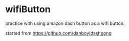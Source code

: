 # wifiButton
practice with using amazon dash button as a wifi button.

started from https://github.com/danboy/dashgong
